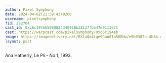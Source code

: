 ```yaml
---
author: Pixel Symphony
date: 2024-04-02T21:59:43+0200
username: pixelsymphony
fid: 232704
cast_id: 0xc6c194eb5080824348918b28137fbb47e9113671
cast: https://warpcast.com/pixelsymphony/0xc6c194eb
image: https://imagedelivery.net/BXluQx4ige9GuW0Ia56BHw/e9b0302b-4b84-4cea-f7cb-4bdf3c14f200/original
layout: post
---
```

Ana Hatherly, Le Pli - No 1, 1993.  

<img src='https://imagedelivery.net/BXluQx4ige9GuW0Ia56BHw/e9b0302b-4b84-4cea-f7cb-4bdf3c14f200/original' alt='' referrerpolicy='no-referrer'/>